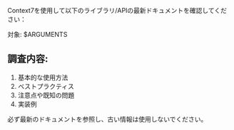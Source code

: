 Context7を使用して以下のライブラリ/APIの最新ドキュメントを確認してください：

対象: $ARGUMENTS

## 調査内容:
1. 基本的な使用方法
2. ベストプラクティス
3. 注意点や既知の問題
4. 実装例

必ず最新のドキュメントを参照し、古い情報は使用しないでください。
